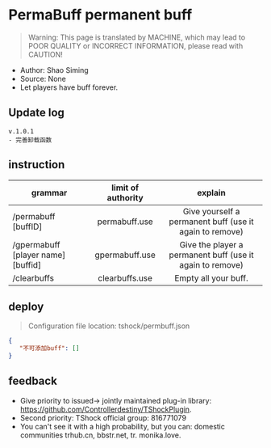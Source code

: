# PermaBuff permanent buff

> Warning: This page is translated by MACHINE, which may lead to POOR QUALITY or INCORRECT INFORMATION, please read with CAUTION!


- Author: Shao Siming
- Source: None
- Let players have buff forever.

## Update log

```
v.1.0.1
- 完善卸载函数
```

## instruction

|grammar|limit of authority|explain|
| ------------------------------- |:------------:|:---------------------------------:|
|/permabuff [buffID]|permabuff.use|Give yourself a permanent buff (use it again to remove)|
|/gpermabuff [player name] [buffid]|gpermabuff.use|Give the player a permanent buff (use it again to remove)|
|/clearbuffs|clearbuffs.use|Empty all your buff.|

## deploy
> Configuration file location: tshock/permbuff.json
```json
{
   "不可添加buff": []
}
```
## feedback
- Give priority to issued-> jointly maintained plug-in library: https://github.com/Controllerdestiny/TShockPlugin.
- Second priority: TShock official group: 816771079
- You can't see it with a high probability, but you can: domestic communities trhub.cn, bbstr.net, tr. monika.love.
